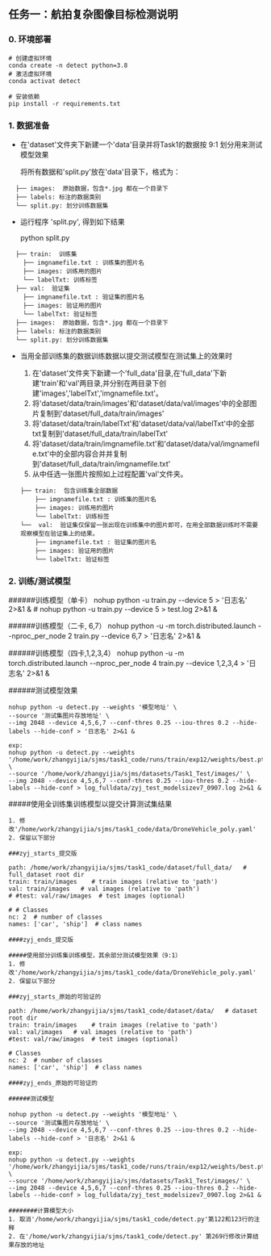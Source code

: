 ## 任务一：航拍复杂图像目标检测说明

### 0. 环境部署

    # 创建虚拟环境
    conda create -n detect python=3.8
    # 激活虚拟环境
    conda activat detect

    # 安装依赖
    pip install -r requirements.txt

### 1. 数据准备 


- 在'dataset'文件夹下新建一个'data'目录并将Task1的数据按 9:1 划分用来测试模型效果

    将所有数据和'split.py'放在'data'目录下，格式为：
```
  ├── images:  原始数据，包含*.jpg 都在一个目录下
  ├── labels: 标注的数据类别
  └── split.py: 划分训练数据集
```
- 运行程序 'split.py', 得到如下结果

    python split.py

```
  ├── train:  训练集
    ├── imgnamefile.txt : 训练集的图片名
    ├── images: 训练用的图片
    └── labelTxt: 训练标签
  ├── val:  验证集
    ├── imgnamefile.txt : 验证集的图片名
    ├── images: 验证用的图片
    └── labelTxt: 验证标签
  ├── images:  原始数据，包含*.jpg 都在一个目录下
  ├── labels: 标注的数据类别
  └── split.py: 划分训练数据集
```

- 当用全部训练集的数据训练数据以提交测试模型在测试集上的效果时

    1. 在'dataset'文件夹下新建一个'full_data'目录,在'full_data'下新建'train'和'val'两目录,并分别在两目录下创建'images','labelTxt','imgnamefile.txt'。
    2. 将'dataset/data/train/images'和'dataset/data/val/images'中的全部图片复制到'dataset/full_data/train/images'
    3. 将'dataset/data/train/labelTxt'和'dataset/data/val/labelTxt'中的全部txt复制到'dataset/full_data/train/labelTxt'
    4. 将'dataset/data/train/imgnamefile.txt'和'dataset/data/val/imgnamefile.txt'中的全部内容合并并复制到'dataset/full_data/train/imgnamefile.txt'
    5. 从中任选一张图片按照如上过程配置'val'文件夹。
    ```
    ├── train:  包含训练集全部数据
        ├── imgnamefile.txt : 训练集的图片名
        ├── images: 训练用的图片
        └── labelTxt: 训练标签
    └──  val:  验证集仅保留一张出现在训练集中的图片即可，在用全部数据训练时不需要观察模型在验证集上的结果。
        ├── imgnamefile.txt : 验证集的图片名
        ├── images: 验证用的图片
        └── labelTxt: 验证标签
    ```

### 2. 训练/测试模型

######训练模型（单卡）
    nohup python -u train.py --device 5 > '日志名' 2>&1 & # nohup python -u train.py --device 5 > test.log 2>&1 & 

######训练模型（二卡, 6,7）
    nohup python -u -m torch.distributed.launch --nproc_per_node 2 train.py --device 6,7 > '日志名' 2>&1 &

######训练模型（四卡,1,2,3,4）
    nohup python -u -m torch.distributed.launch --nproc_per_node 4 train.py --device 1,2,3,4 > '日志名' 2>&1 &

######测试模型效果

    nohup python -u detect.py --weights '模型地址' \
    --source '测试集图片存放地址' \
    --img 2048 --device 4,5,6,7 --conf-thres 0.25 --iou-thres 0.2 --hide-labels --hide-conf > '日志名' 2>&1 & 

    exp:
    nohup python -u detect.py --weights '/home/work/zhangyijia/sjms/task1_code/runs/train/exp12/weights/best.pt' \
    --source '/home/work/zhangyijia/sjms/datasets/Task1_Test/images/' \
    --img 2048 --device 4,5,6,7 --conf-thres 0.25 --iou-thres 0.2 --hide-labels --hide-conf > log_fulldata/zyj_test_modelsizev7_0907.log 2>&1 & 

#####使用全训练集训练模型以提交计算测试集结果

    1. 修改'/home/work/zhangyijia/sjms/task1_code/data/DroneVehicle_poly.yaml'
    2. 保留以下部分

    ###zyj_starts_提交版

    path: /home/work/zhangyijia/sjms/task1_code/dataset/full_data/   # full_dataset root dir
    train: train/images    # train images (relative to 'path') 
    val: train/images   # val images (relative to 'path') 
    # #test: val/raw/images  # test images (optional)

    # # Classes
    nc: 2  # number of classes
    names: ['car', 'ship']  # class names

    ####zyj_ends_提交版

    #####使用部分训练集训练模型，其余部分测试模型效果（9:1）
    1. 修改'/home/work/zhangyijia/sjms/task1_code/data/DroneVehicle_poly.yaml'
    2. 保留以下部分

    ###zyj_starts_原始的可验证的

    path: /home/work/zhangyijia/sjms/task1_code/dataset/data/   # dataset root dir
    train: train/images    # train images (relative to 'path') 
    val: val/images   # val images (relative to 'path') 
    #test: val/raw/images  # test images (optional)

    # Classes
    nc: 2  # number of classes
    names: ['car', 'ship']  # class names

    ####zyj_ends_原始的可验证的

    ######测试模型

    nohup python -u detect.py --weights '模型地址' \
    --source '测试集图片存放地址' \
    --img 2048 --device 4,5,6,7 --conf-thres 0.25 --iou-thres 0.2 --hide-labels --hide-conf > '日志名' 2>&1 & 

    exp:
    nohup python -u detect.py --weights '/home/work/zhangyijia/sjms/task1_code/runs/train/exp12/weights/best.pt' \
    --source '/home/work/zhangyijia/sjms/datasets/Task1_Test/images/' \
    --img 2048 --device 4,5,6,7 --conf-thres 0.25 --iou-thres 0.2 --hide-labels --hide-conf > log_fulldata/zyj_test_modelsizev7_0907.log 2>&1 & 

    ########计算模型大小
    1. 取消'/home/work/zhangyijia/sjms/task1_code/detect.py'第122和123行的注释
    2. 在'/home/work/zhangyijia/sjms/task1_code/detect.py' 第269行修改计算结果存放的地址
